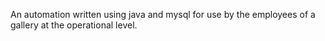 An automation written using java and mysql for use by the employees of a gallery at the operational level.
